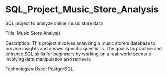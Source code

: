 # SQL_Project_Music_Store_Analysis
SQL project to analyze online music store data

Title: Music Store Analysis

Description: This project involves analyzing a music store's database to provide insights and answer specific questions. The goal is to practice and enhance SQL skills for beginners by working on a real-world scenario involving data manipulation and retrieval.

Technologies Used: PostgreSQL